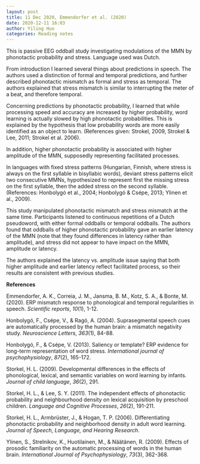 ```yaml
---
layout: post
title: 11 Dec 2020, Emmendorfer et al. (2020)
date: 2020-12-11 16:03
author: Yiling Huo
categories: Reading notes
---
```

<!-- wp:paragraph -->
<p>This is passive EEG oddball study investigating modulations of the MMN by phonotactic probability and stress. Language used was Dutch.</p>
<!-- /wp:paragraph -->

<!-- wp:paragraph {"align":"left"} -->
<p class="has-text-align-left">From introduction I learned several things about predictions in speech. The authors used a distinction of formal and temporal predictions, and further described phonotactic mismatch as formal and stress as temporal. The authors explained that stress mismatch is similar to interrupting the meter of a beat, and therefore temporal.</p>
<!-- /wp:paragraph -->

<!-- wp:paragraph -->
<p>Concerning predictions by phonotactic probability, I learned that while processing speed and accuracy are increased by higher probability, word learning is actually slowed by high phonotactic probabilities. This is explained by the hypothesis that low probability words are more easily identified as an object to learn. (References given: Strokel, 2009, Strokel &amp; Lee, 2011; Strokel et al. 2006). </p>
<!-- /wp:paragraph -->

<!-- wp:paragraph -->
<p>In addition, higher phonotactic probability is associated with higher amplitude of the MMN, supposedly representing facilitated processes.</p>
<!-- /wp:paragraph -->

<!-- wp:paragraph -->
<p>In languages with fixed stress patterns (Hungarian, Finnish, where stress is always on the first syllable in bisyllabic words), deviant stress patterns elicit two consecutive MMNs, hypothesized to represent first the missing stress on the first syllable, then the added stress on the second syllable. (References: Honbolygó et al., 2004; Honbolygó &amp; Csépe, 2013; Ylinen et al., 2009).</p>
<!-- /wp:paragraph -->

<!-- wp:paragraph -->
<p>This study manipulated phonotactic mismatch and stress mismatch at the same time. Participants listened to continuous repetitions of a Dutch pseudoword, with either formal oddballs or temporal oddballs. The authors found that oddballs of higher phonotactic probability gave an earlier latency of the MMN (note that they found differences in latency rather than amplitude), and stress did not appear to have impact on the MMN, amplitude or latency.</p>
<!-- /wp:paragraph -->

<!-- wp:paragraph -->
<p>The authors explained the latency vs. amplitude issue saying that both higher amplitude and earlier latency reflect facilitated process, so their results are consistent with previous studies.</p>
<!-- /wp:paragraph -->

<!-- wp:paragraph -->
<p><strong>References</strong></p>
<!-- /wp:paragraph -->

<!-- wp:paragraph -->
<p>Emmendorfer, A. K., Correia, J. M., Jansma, B. M., Kotz, S. A., &amp; Bonte, M. (2020). ERP mismatch response to phonological and temporal regularities in speech. <em>Scientific reports</em>, <em>10</em>(1), 1-12.</p>
<!-- /wp:paragraph -->

<!-- wp:paragraph -->
<p>Honbolygó, F., Csépe, V., &amp; Ragó, A. (2004). Suprasegmental speech cues are automatically processed by the human brain: a mismatch negativity study. <em>Neuroscience Letters</em>, <em>363</em>(1), 84-88.</p>
<!-- /wp:paragraph -->

<!-- wp:paragraph -->
<p>Honbolygó, F., &amp; Csépe, V. (2013). Saliency or template? ERP evidence for long-term representation of word stress. <em>International journal of psychophysiology</em>, <em>87</em>(2), 165-172.</p>
<!-- /wp:paragraph -->

<!-- wp:paragraph -->
<p>Storkel, H. L. (2009). Developmental differences in the effects of phonological, lexical, and semantic variables on word learning by infants. <em>Journal of child language</em>, <em>36</em>(2), 291.</p>
<!-- /wp:paragraph -->

<!-- wp:paragraph -->
<p>Storkel, H. L., &amp; Lee, S. Y. (2011). The independent effects of phonotactic probability and neighbourhood density on lexical acquisition by preschool children. <em>Language and Cognitive Processes</em>, <em>26</em>(2), 191-211.</p>
<!-- /wp:paragraph -->

<!-- wp:paragraph -->
<p>Storkel, H. L., Armbrüster, J., &amp; Hogan, T. P. (2006). Differentiating phonotactic probability and neighborhood density in adult word learning. <em>Journal of Speech, Language, and Hearing Research</em>.</p>
<!-- /wp:paragraph -->

<!-- wp:paragraph -->
<p>Ylinen, S., Strelnikov, K., Huotilainen, M., &amp; Näätänen, R. (2009). Effects of prosodic familiarity on the automatic processing of words in the human brain. <em>International Journal of Psychophysiology</em>, <em>73</em>(3), 362-368.</p>
<!-- /wp:paragraph -->
